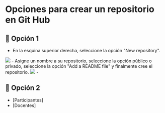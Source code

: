 # Opciones para crear un repositorio en Git Hub

## 📑 Opción 1
- En la esquina superior derecha, seleccione la opción "New repository".
<image src="/Laboratorios/Laboratorio 1 - Git y Github/Paco/Imagen1.png" >    
- Asigne un nombre a su repositorio, seleccione la opción público o privado, seleccione la opción "Add a README file" y finalmente cree el repositorio.
<image src="/Laboratorios/Laboratorio 1 - Git y Github/Paco/Imagen2.png" >   
- 

## 📑 Opción 2
- [Participantes]
- [Docentes]
